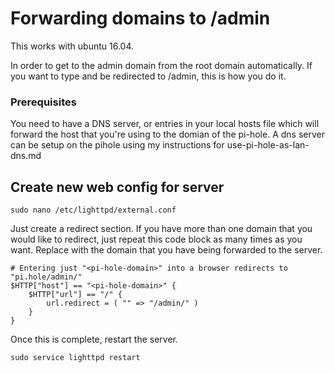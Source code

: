 # Forwarding domains to /admin
This works with ubuntu 16.04.

In order to get to the admin domain from the root domain automatically. If you want to type <pi-hole-domain> and be redirected to <pi-hole-domain>/admin, this is how you do it.

### Prerequisites
You need to have a DNS server, or entries in your local hosts file which will forward the host that you're using to the domian of the pi-hole. A dns server can be setup on the pihole using my instructions for use-pi-hole-as-lan-dns.md

## Create new web config for server
```
sudo nano /etc/lighttpd/external.conf
```

Just create a redirect section. If you have more than one domain that you
would like to redirect, just repeat this code block as many times as you want.
Replace <pi-hole-domain> with the domain that you have being forwarded to the server.
```
# Entering just "<pi-hole-domain>" into a browser redirects to "pi.hole/admin/"
$HTTP["host"] == "<pi-hole-domain>" {
    $HTTP["url"] == "/" {
        url.redirect = ( "" => "/admin/" )
    }
}
```
Once this is complete, restart the server.
```
sudo service lighttpd restart
```
